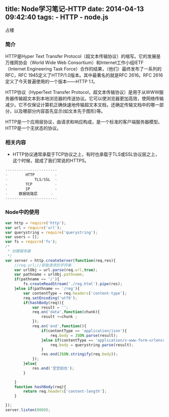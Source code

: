 title: Node学习笔记-HTTP
date: 2014-04-13 09:42:40
tags:
	- HTTP
	- node.js
---
占楼

### 简介
HTTP是Hyper Text Transfer Protocol（超文本传输协议）的缩写。它的发展是万维网协会（World Wide Web Consortium）和Internet工作小组IETF（Internet Engineering Task Force）合作的结果，（他们）最终发布了一系列的RFC，RFC 1945定义了HTTP/1.0版本。其中最著名的就是RFC 2616。RFC 2616定义了今天普遍使用的一个版本——HTTP 1.1。

HTTP协议（HyperText Transfer Protocol，超文本传输协议）是用于从WWW服务器传输超文本到本地浏览器的传送协议。它可以使浏览器更加高效，使网络传输减少。它不仅保证计算机正确快速地传输超文本文档，还确定传输文档中的哪一部分，以及哪部分内容首先显示(如文本先于图形)等。

HTTP是一个应用层协议，由请求和响应构成，是一个标准的客户端服务器模型。HTTP是一个无状态的协议。

<!-- more -->

### 相关内容
- HTTP协议通常承载于TCP协议之上，有时也承载于TLS或SSL协议层之上，这个时候，就成了我们常说的HTTPS。
```javascript
-----------------------
-        HTTP         -
-            TLS/SSL  -
-        TCP          -
-        IP           -
-     数据链路层      -
-----------------------
```
 

### Node中的使用
```javascript
var http = require('http');
var url = require('url');
var querystring = require('querystring');
var users = [];
var fs = require('fs');
/*
 * 创建服务器
 */
var server = http.createServer(function(req,res){
    //req.url;//获取请求的字符串
    var urlObj = url.parse(req.url,true);
    var pathname = urlObj.pathname;
    if(pathname == '/'){
        fs.createReadStream('./reg.html').pipe(res);
    }else if(pathname == '/reg'){
        var contentType = req.headers['content-type'];
        req.setEncoding('utf8');
        if(hashBody(req)){
            var result = '';
            req.on('data',function(chunk){
                result +=chunk ;
            });
            req.on('end',function(){
                if(contentType == 'application/json'){
                    req.body = JSON.parse(result);
                }else if(contentType == 'application/x-www-form-urlencoded'){
                    req.body = querystring.parse(result);
                }
                res.end(JSON.stringify(req.body));
            });
        }else{
            res.end('空空如也');
        }

    }
    function hashBody(req){
        return req.headers['content-length'];
    }

});
server.listen(8080);
```